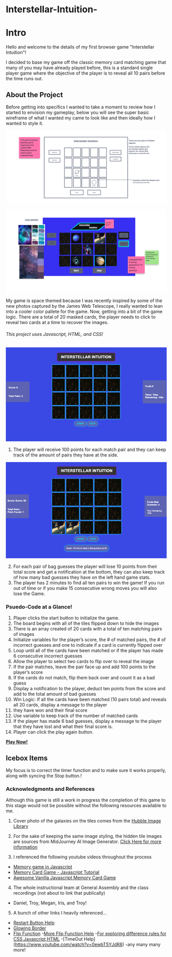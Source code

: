 # Interstellar-Intuition-

# Intro

Hello and welcome to the details of my first browser game "Interstellar Intuition"!

I decided to base my game off the classic memory card matching game that many of you may have already played before, this is a standard single player game where the objective of the player is to reveal all 10 pairs before the time runs out.

## About the Project

Before getting into specifics I wanted to take a moment to review how I started to envision my gameplay, below you will see the super basic wireframe of what I wanted my came to look like and then ideally how I wanted to style it.

![Wireframe 1](img/wireframe1.png)

![Wireframe 2](img/wireframe2.png)

My game is space themed because I was recently inspired by some of the new photos captured by the James Web Telescope, I really wanted to lean into a cooler color pallete for the game. Now, getting into a bit of the game logic. There are a total of 20 masked cards, the player needs to click to reveal two cards at a time to recover the images.

###### This project uses Javascript, HTML, and CSS!

![Starting-Sreen](img/starting-screen.png)

1. The player will receive 100 points for each match pair and they can keep track of the amount of pairs they have at the side.

![Pair Found](img/pair-found.png)

2. For each pair of bag guesses the player will lose 10 points from their total score and get a notification at the bottom, they can also keep track of how many bad guesses they have on the left hand game stats. 
3. The player has 2 minutes to find all ten pairs to win the game! If you run out of time or if you make 15 consecutive wrong moves you will also lose the Game.


### Psuedo-Code at a Glance!

1. Player clicks the start button to initialize the game.
2. The board begins with all of the tiles flipped down to hide the images
3. There is an array created of 20 cards with a total of ten matching pairs of images
4. Initialize variables for the player’s score, the # of matched pairs, the # of incorrect guesses and one to indicate if a  card is currently flipped over
5. Loop until all of the cards have been matched or if the player has made 6 consecutive incorrect guesses
6. Allow the player to select two cards to flip over to reveal the image
7. If the pair matches, leave the pair face up and add 100 points to the player’s score
8. If the cards do not match, flip them back over and count it as a bad guess
9. Display a notification to the player, deduct ten points from the score and add to the total amount of bad guesses
10. Win Logic: If all the cards have been matched (10 pairs total) and reveals all 20 cards, display a message to the player
11. they have won and their final score
12. Use variable to keep track of the number of matched cards
13. If the player has made 6 bad guesses, display a message to the player that they have lost and what their final score is.
14. Player can click the play again button.

[**Play Now!**](https://pammitu.github.io/Interstellar-Intuition-/)

## Icebox Items

My focus is to correct the timer function and to make sure it works properly, along with syncing the Stop button.!

### Acknowledgments and References 

Although this game is still a work in progress the completion of this game to this stage would not be possible without the following resources available to me. 

1. Cover photo of the galaxies on the tiles comes from the [Hubble Image Library](https://esahubble.org/images/heic0406a/)

2. For the sake of keeping the same image styling, the hidden tile images are sources from MidJourney AI Image Generator. [Click Here for more information](https://www.midjourney.com/app/)

3. I referenced the following youtube videos throughout the process
- [Memory game in Javascript](https://www.youtube.com/watch?v=_T82DJ6IqcQ)
- [Memory Card Game - Javascript Tutorial](https://www.youtube.com/watch?v=ZniVgo8U7ek)
- [Awesome Vanilla Javascript Memory Card Game](https://www.youtube.com/watch?v=-tlb4tv4mC4)

4. The whole instructional team at General Assembly and the class recordings (not about to link that publically)
- Daniel, Troy, Megan, Iris, and Troy!

5. A bunch of other links I heavily referenced... 
- [Restart Button Help](https://teamtreehouse.com/community/any-one-know-how-to-make-a-restart-button)
- [Glowing Border](https://stackoverflow.com/questions/5670879/css-html-create-a-glowing-border-around-an-input-field)
- [Flip Function](https://jefferson-cuartas.medium.com/how-to-create-a-flip-card-effect-using-javascript-767dd945210c)
-[More Flip Function Help](https://stackoverflow.com/questions/66360532/vanilla-javascript-flip-card-game-not-working)
-[For exploring difference rules for CSS,Javascript,HTML](https://developer.mozilla.org/en-US/)
-[TimeOut Help] (https://www.youtube.com/watch?v=0ewbT5YJdR8)
-any many many more! 